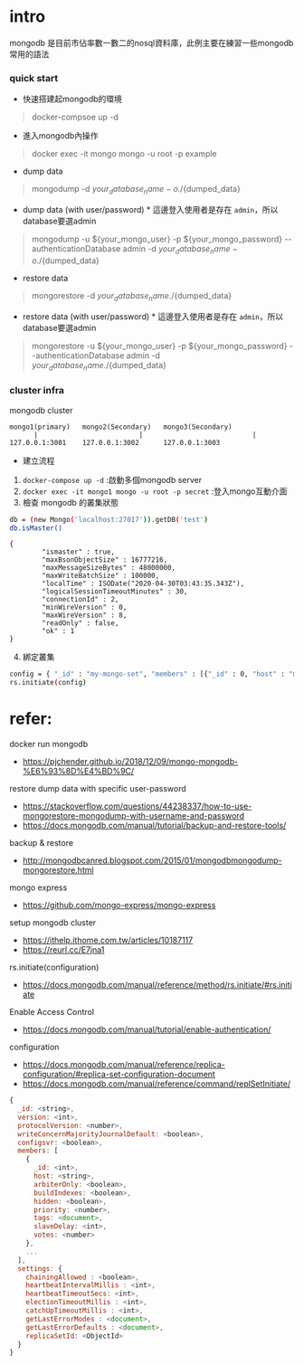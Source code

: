 # intro
mongodb 是目前市佔率數一數二的nosql資料庫，此例主要在練習一些mongodb常用的語法

### quick start
- 快速搭建起mongodb的環境
> docker-compsoe up -d

- 進入mongodb內操作
> docker exec -it mongo mongo -u root -p example

- dump data
> mongodump -d ${your_database_name} -o ./${dumped_data}

- dump data (with user/password) * 這邊登入使用者是存在 `admin`，所以database要選admin
> mongodump -u ${your_mongo_user} -p ${your_mongo_password} --authenticationDatabase admin -d ${your_database_name} -o ./${dumped_data}

- restore data
> mongorestore -d ${your_database_name} ./${dumped_data}

- restore data (with user/password) * 這邊登入使用者是存在 `admin`，所以database要選admin
> mongorestore -u ${your_mongo_user} -p ${your_mongo_password} --authenticationDatabase admin -d ${your_database_name} ./${dumped_data}


### cluster infra
mongodb cluster
```UML
mongo1(primary)   mongo2(Secondary)   mongo3(Secondary)
      |		        			| 					        |
127.0.0.1:3001    127.0.0.1:3002      127.0.0.1:3003
```
- 建立流程
1. `docker-compose up -d` :啟動多個mongodb server
2. `docker exec -it mongo1 mongo -u root -p secret` :登入mongo互動介面
3. 檢查 mongodb 的叢集狀態
```bash
db = (new Mongo('localhost:27017')).getDB('test')
db.isMaster()
```
```log
{
        "ismaster" : true,
        "maxBsonObjectSize" : 16777216,
        "maxMessageSizeBytes" : 48000000,
        "maxWriteBatchSize" : 100000,
        "localTime" : ISODate("2020-04-30T03:43:35.343Z"),
        "logicalSessionTimeoutMinutes" : 30,
        "connectionId" : 2,
        "minWireVersion" : 0,
        "maxWireVersion" : 8,
        "readOnly" : false,
        "ok" : 1
}
```
4. 綁定叢集
```bash
config = { "_id" : "my-mongo-set", "members" : [{"_id" : 0, "host" : "mongo1:27017" }, { "_id" : 1, "host" : "mongo2:27017" }, { "_id" : 2, "host" : "mongo3:27017" }]}
rs.initiate(config)
```


# refer:
docker run mongodb
- https://pjchender.github.io/2018/12/09/mongo-mongodb-%E6%93%8D%E4%BD%9C/

restore dump data with specific user-password
- https://stackoverflow.com/questions/44238337/how-to-use-mongorestore-mongodump-with-username-and-password
- https://docs.mongodb.com/manual/tutorial/backup-and-restore-tools/

backup & restore
- http://mongodbcanred.blogspot.com/2015/01/mongodbmongodump-mongorestore.html

mongo express
- https://github.com/mongo-express/mongo-express

setup mongodb cluster
- https://ithelp.ithome.com.tw/articles/10187117
- https://reurl.cc/E7jna1

rs.initiate(configuration)
- https://docs.mongodb.com/manual/reference/method/rs.initiate/#rs.initiate

Enable Access Control
- https://docs.mongodb.com/manual/tutorial/enable-authentication/

configuration
- https://docs.mongodb.com/manual/reference/replica-configuration/#replica-set-configuration-document
- https://docs.mongodb.com/manual/reference/command/replSetInitiate/
```js
{
  _id: <string>,
  version: <int>,
  protocolVersion: <number>,
  writeConcernMajorityJournalDefault: <boolean>,
  configsvr: <boolean>,
  members: [
    {
      _id: <int>,
      host: <string>,
      arbiterOnly: <boolean>,
      buildIndexes: <boolean>,
      hidden: <boolean>,
      priority: <number>,
      tags: <document>,
      slaveDelay: <int>,
      votes: <number>
    },
    ...
  ],
  settings: {
    chainingAllowed : <boolean>,
    heartbeatIntervalMillis : <int>,
    heartbeatTimeoutSecs: <int>,
    electionTimeoutMillis : <int>,
    catchUpTimeoutMillis : <int>,
    getLastErrorModes : <document>,
    getLastErrorDefaults : <document>,
    replicaSetId: <ObjectId>
  }
}
```


